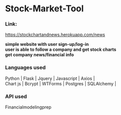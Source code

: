 # Stock-Market-Tool

### Link:

https://stockchartandnews.herokuapp.com/news

**simple website with user sign-up/log-in**<br>
**user is able to follow a company and get stock charts** <br>
**get company news/financial info**

### Languages used

Python | Flask | Jquery | Javascript | Axios |<br>
Chart js | Bcrypt | WTForms | Postgres | SQLAlchemy | <br>

### API used

Financialmodelingprep

### 